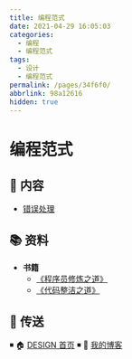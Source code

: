```yaml
---
title: 编程范式
date: 2021-04-29 16:05:03
categories: 
  - 编程
  - 编程范式
tags: 
  - 设计
  - 编程范式
permalink: /pages/34f6f0/
abbrlink: 98a12616
hidden: true
---
```


# 编程范式

## 📖 内容

- [错误处理](docs/02.编程/01.编程范式/01.错误处理.md)

## 📚 资料

- **书籍**
  - [《程序员修炼之道》](ttps://item.jd.com/12828404.html)
  - [《代码整洁之道》](https://item.jd.com/12842858.html)

## 🚪 传送

◾ 🏠 [DESIGN 首页](https://github.com/dunwu/design) ◾ 🎯 [我的博客](https://github.com/dunwu/blog)
